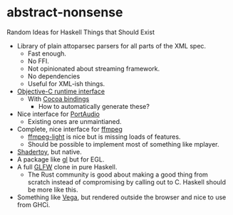 # abstract-nonsense
Random Ideas for Haskell Things that Should Exist

- Library of plain attoparsec parsers for all parts of the XML spec.
    - Fast enough.
    - No FFI.
    - Not opinionated about streaming framework.
    - No dependencies
    - Useful for XML-ish things.
- [Objective-C runtime interface](https://github.com/traviswhitaker/objc-runtime)
    - With [Cocoa bindings](https://github.com/traviswhitaker/cocoa)
        - How to automatically generate these?
- Nice interface for [PortAudio](http://portaudio.com/docs/v19-doxydocs/api_overview.html)
    - Existing ones are unmaintianed.
- Complete, nice interface for [ffmpeg](https://ffmpeg.org/doxygen/trunk/index.html)
    - [ffmpeg-light](https://hackage.haskell.org/package/ffmpeg-light) is nice
      but is missing loads of features.
    - Should be possible to implement most of something like mplayer.
- [Shadertoy](https://www.shadertoy.com/), but native.
- A package like [gl](https://hackage.haskell.org/package/gl) but for EGL.
- A full [GLFW](https://github.com/glfw/glfw) clone in pure Haskell.
    - The Rust community is good about making a good thing from scratch instead
      of compromising by calling out to C. Haskell should be more like this.
- Something like [Vega](https://vega.github.io/vega/), but rendered outside the
browser and nice to use from GHCi.

